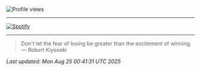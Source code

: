 <!-- Profil Stats -->
<!-- <div align="start">
  <table border="0">
  <tr>
  <td>
     <img src="https://github-readme-stats.vercel.app/api?username=godspeed28&show_icons=true&theme=vue-dark&hide_border=true&bg_color=0d1117&cache_seconds=1" />
  </td>
  <td>
      <img src="https://streak-stats.demolab.com/?user=godspeed28&theme=vue-dark&hide_border=true&background=0d1117&cache_seconds=1" alt="GitHub Streak" width="100%" />
      <img src="https://github-readme-stats.vercel.app/api/top-langs/?username=godspeed28&hide_border=true&layout=compact&theme=vue-dark&bg_color=0d1117" width="350px"/>
  </td>
</tr>
  </table>
 </div> -->

<!-- Visitor Counter -->

![Profile views](https://komarev.com/ghpvc/?username=godspeed28&color=42b883&style=flat)

<hr>

[![Spotify](https://spotify-github-profile-gamma-dusky.vercel.app/api/spotify)](https://open.spotify.com/user/godspeed)

<hr>

<!-- START_QUOTE -->
> Don't let the fear of losing be greater than the excitement of winning.
> — *Robert Kiyosaki*

_Last updated: Mon Aug 25 00:41:31 UTC 2025_
<!-- END_QUOTE -->

<!-- <hr>

<img src="https://github-readme-activity-graph.vercel.app/graph?username=godspeed28&theme=react&bg_color=0d1117&hide_border=true" alt="Contribution Graph" width="100%" /> -->
